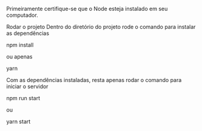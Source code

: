 Primeiramente certifique-se que o Node esteja instalado em seu computador.

Rodar o projeto
Dentro do diretório do projeto rode o comando para instalar as dependências

npm install

ou apenas

yarn

Com as dependências instaladas, resta apenas rodar o comando para iniciar o servidor

npm run start

ou

yarn start
